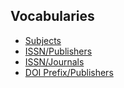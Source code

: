 
Vocabularies
------------

- [Subjects](subjects.html)
- [ISSN/Publishers](issn_publisher.html)
- [ISSN/Journals](issn_journals.html)
- [DOI Prefix/Publishers](doi_prefixes.html)


